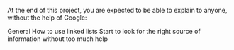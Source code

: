 At the end of this project, you are expected to be able to explain to anyone, without the help of Google:

General
How to use linked lists
Start to look for the right source of information without too much help
